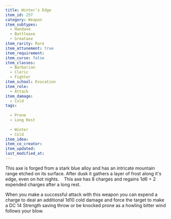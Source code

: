 ```yaml
---
title: Winter's Edge
item_id: 257
category: Weapon
item_subtypes:
  - Handaxe
  - Battleaxe
  - Greataxe
item_rarity: Rare
item_attunement: true
item_requirement: 
item_curse: false
item_classes:
  - Barbarian
  - Cleric
  - Fighter
item_school: Evocation
item_role:
  - Attack
item_damage:
  - Cold
tags:
  
  - Prone
  - Long Rest
  
  - Winter
  - Cold
item_idea:
item_co_creator:
item_updated:
last_modified_at:
---
```


This axe is forged from a stark blue alloy and has an intricate mountain range etched on its surface. After dusk it gathers a layer of frost along it's edge, even on hot nights.   
This axe has 8 charges and regains 1d6 + 2 expended charges after a long rest.

When you make a successful attack with this weapon you can expend a charge to deal an additional 1d10 cold damage and force the target to make a DC 14 Strength saving throw or be knocked prone as a howling bitter wind follows your blow.

